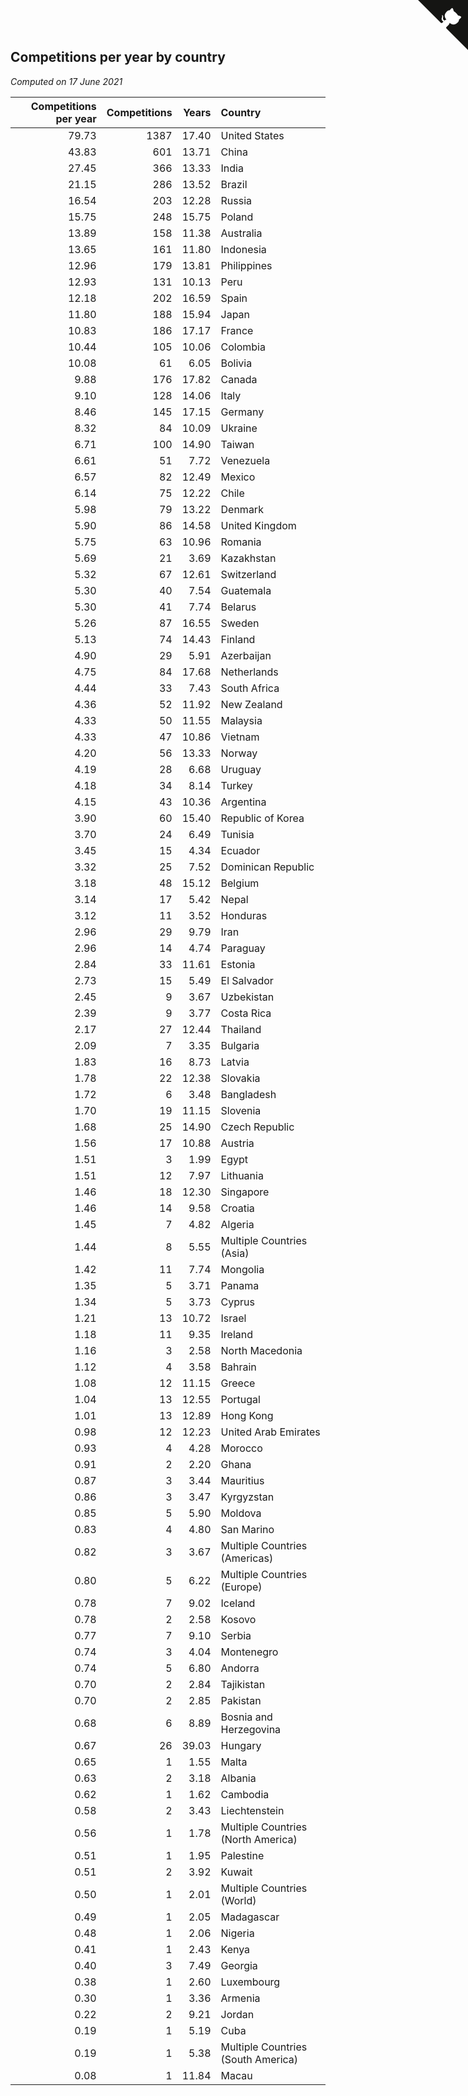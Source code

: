 ## Competitions per year by country

*Computed on 17 June 2021*

| Competitions per year | Competitions | Years | Country |
| ---: | ---: | ---: | :--- |
| 79.73 | 1387 | 17.40 | United States |
| 43.83 | 601 | 13.71 | China |
| 27.45 | 366 | 13.33 | India |
| 21.15 | 286 | 13.52 | Brazil |
| 16.54 | 203 | 12.28 | Russia |
| 15.75 | 248 | 15.75 | Poland |
| 13.89 | 158 | 11.38 | Australia |
| 13.65 | 161 | 11.80 | Indonesia |
| 12.96 | 179 | 13.81 | Philippines |
| 12.93 | 131 | 10.13 | Peru |
| 12.18 | 202 | 16.59 | Spain |
| 11.80 | 188 | 15.94 | Japan |
| 10.83 | 186 | 17.17 | France |
| 10.44 | 105 | 10.06 | Colombia |
| 10.08 | 61 | 6.05 | Bolivia |
| 9.88 | 176 | 17.82 | Canada |
| 9.10 | 128 | 14.06 | Italy |
| 8.46 | 145 | 17.15 | Germany |
| 8.32 | 84 | 10.09 | Ukraine |
| 6.71 | 100 | 14.90 | Taiwan |
| 6.61 | 51 | 7.72 | Venezuela |
| 6.57 | 82 | 12.49 | Mexico |
| 6.14 | 75 | 12.22 | Chile |
| 5.98 | 79 | 13.22 | Denmark |
| 5.90 | 86 | 14.58 | United Kingdom |
| 5.75 | 63 | 10.96 | Romania |
| 5.69 | 21 | 3.69 | Kazakhstan |
| 5.32 | 67 | 12.61 | Switzerland |
| 5.30 | 40 | 7.54 | Guatemala |
| 5.30 | 41 | 7.74 | Belarus |
| 5.26 | 87 | 16.55 | Sweden |
| 5.13 | 74 | 14.43 | Finland |
| 4.90 | 29 | 5.91 | Azerbaijan |
| 4.75 | 84 | 17.68 | Netherlands |
| 4.44 | 33 | 7.43 | South Africa |
| 4.36 | 52 | 11.92 | New Zealand |
| 4.33 | 50 | 11.55 | Malaysia |
| 4.33 | 47 | 10.86 | Vietnam |
| 4.20 | 56 | 13.33 | Norway |
| 4.19 | 28 | 6.68 | Uruguay |
| 4.18 | 34 | 8.14 | Turkey |
| 4.15 | 43 | 10.36 | Argentina |
| 3.90 | 60 | 15.40 | Republic of Korea |
| 3.70 | 24 | 6.49 | Tunisia |
| 3.45 | 15 | 4.34 | Ecuador |
| 3.32 | 25 | 7.52 | Dominican Republic |
| 3.18 | 48 | 15.12 | Belgium |
| 3.14 | 17 | 5.42 | Nepal |
| 3.12 | 11 | 3.52 | Honduras |
| 2.96 | 29 | 9.79 | Iran |
| 2.96 | 14 | 4.74 | Paraguay |
| 2.84 | 33 | 11.61 | Estonia |
| 2.73 | 15 | 5.49 | El Salvador |
| 2.45 | 9 | 3.67 | Uzbekistan |
| 2.39 | 9 | 3.77 | Costa Rica |
| 2.17 | 27 | 12.44 | Thailand |
| 2.09 | 7 | 3.35 | Bulgaria |
| 1.83 | 16 | 8.73 | Latvia |
| 1.78 | 22 | 12.38 | Slovakia |
| 1.72 | 6 | 3.48 | Bangladesh |
| 1.70 | 19 | 11.15 | Slovenia |
| 1.68 | 25 | 14.90 | Czech Republic |
| 1.56 | 17 | 10.88 | Austria |
| 1.51 | 3 | 1.99 | Egypt |
| 1.51 | 12 | 7.97 | Lithuania |
| 1.46 | 18 | 12.30 | Singapore |
| 1.46 | 14 | 9.58 | Croatia |
| 1.45 | 7 | 4.82 | Algeria |
| 1.44 | 8 | 5.55 | Multiple Countries (Asia) |
| 1.42 | 11 | 7.74 | Mongolia |
| 1.35 | 5 | 3.71 | Panama |
| 1.34 | 5 | 3.73 | Cyprus |
| 1.21 | 13 | 10.72 | Israel |
| 1.18 | 11 | 9.35 | Ireland |
| 1.16 | 3 | 2.58 | North Macedonia |
| 1.12 | 4 | 3.58 | Bahrain |
| 1.08 | 12 | 11.15 | Greece |
| 1.04 | 13 | 12.55 | Portugal |
| 1.01 | 13 | 12.89 | Hong Kong |
| 0.98 | 12 | 12.23 | United Arab Emirates |
| 0.93 | 4 | 4.28 | Morocco |
| 0.91 | 2 | 2.20 | Ghana |
| 0.87 | 3 | 3.44 | Mauritius |
| 0.86 | 3 | 3.47 | Kyrgyzstan |
| 0.85 | 5 | 5.90 | Moldova |
| 0.83 | 4 | 4.80 | San Marino |
| 0.82 | 3 | 3.67 | Multiple Countries (Americas) |
| 0.80 | 5 | 6.22 | Multiple Countries (Europe) |
| 0.78 | 7 | 9.02 | Iceland |
| 0.78 | 2 | 2.58 | Kosovo |
| 0.77 | 7 | 9.10 | Serbia |
| 0.74 | 3 | 4.04 | Montenegro |
| 0.74 | 5 | 6.80 | Andorra |
| 0.70 | 2 | 2.84 | Tajikistan |
| 0.70 | 2 | 2.85 | Pakistan |
| 0.68 | 6 | 8.89 | Bosnia and Herzegovina |
| 0.67 | 26 | 39.03 | Hungary |
| 0.65 | 1 | 1.55 | Malta |
| 0.63 | 2 | 3.18 | Albania |
| 0.62 | 1 | 1.62 | Cambodia |
| 0.58 | 2 | 3.43 | Liechtenstein |
| 0.56 | 1 | 1.78 | Multiple Countries (North America) |
| 0.51 | 1 | 1.95 | Palestine |
| 0.51 | 2 | 3.92 | Kuwait |
| 0.50 | 1 | 2.01 | Multiple Countries (World) |
| 0.49 | 1 | 2.05 | Madagascar |
| 0.48 | 1 | 2.06 | Nigeria |
| 0.41 | 1 | 2.43 | Kenya |
| 0.40 | 3 | 7.49 | Georgia |
| 0.38 | 1 | 2.60 | Luxembourg |
| 0.30 | 1 | 3.36 | Armenia |
| 0.22 | 2 | 9.21 | Jordan |
| 0.19 | 1 | 5.19 | Cuba |
| 0.19 | 1 | 5.38 | Multiple Countries (South America) |
| 0.08 | 1 | 11.84 | Macau |


<a href="https://github.com/jonatanklosko/wca_statistics" class="github-corner" aria-label="View source on Github"><svg width="80" height="80" viewBox="0 0 250 250" style="fill:#151513; color:#fff; position: absolute; top: 0; border: 0; right: 0;" aria-hidden="true"><path d="M0,0 L115,115 L130,115 L142,142 L250,250 L250,0 Z"></path><path d="M128.3,109.0 C113.8,99.7 119.0,89.6 119.0,89.6 C122.0,82.7 120.5,78.6 120.5,78.6 C119.2,72.0 123.4,76.3 123.4,76.3 C127.3,80.9 125.5,87.3 125.5,87.3 C122.9,97.6 130.6,101.9 134.4,103.2" fill="currentColor" style="transform-origin: 130px 106px;" class="octo-arm"></path><path d="M115.0,115.0 C114.9,115.1 118.7,116.5 119.8,115.4 L133.7,101.6 C136.9,99.2 139.9,98.4 142.2,98.6 C133.8,88.0 127.5,74.4 143.8,58.0 C148.5,53.4 154.0,51.2 159.7,51.0 C160.3,49.4 163.2,43.6 171.4,40.1 C171.4,40.1 176.1,42.5 178.8,56.2 C183.1,58.6 187.2,61.8 190.9,65.4 C194.5,69.0 197.7,73.2 200.1,77.6 C213.8,80.2 216.3,84.9 216.3,84.9 C212.7,93.1 206.9,96.0 205.4,96.6 C205.1,102.4 203.0,107.8 198.3,112.5 C181.9,128.9 168.3,122.5 157.7,114.1 C157.9,116.9 156.7,120.9 152.7,124.9 L141.0,136.5 C139.8,137.7 141.6,141.9 141.8,141.8 Z" fill="currentColor" class="octo-body"></path></svg></a><style>.github-corner:hover .octo-arm{animation:octocat-wave 560ms ease-in-out}@keyframes octocat-wave{0%,100%{transform:rotate(0)}20%,60%{transform:rotate(-25deg)}40%,80%{transform:rotate(10deg)}}@media (max-width:500px){.github-corner:hover .octo-arm{animation:none}.github-corner .octo-arm{animation:octocat-wave 560ms ease-in-out}}</style>
